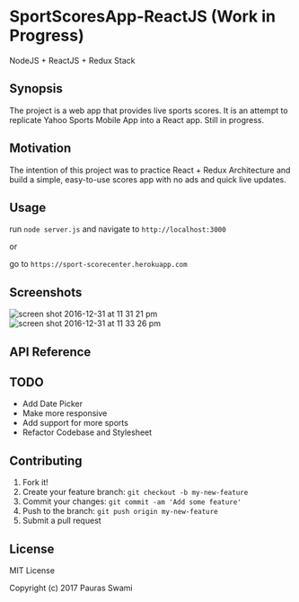 # SportScoresApp-ReactJS (Work in Progress)

NodeJS + ReactJS + Redux Stack



## Synopsis

The project is a web app that provides live sports scores. It is an attempt to replicate Yahoo Sports Mobile App into a React app. Still in progress.


## Motivation

The intention of this project was to practice React + Redux Architecture and build a simple, easy-to-use scores app with no ads and quick live updates.


## Usage

run `node server.js` and navigate to `http://localhost:3000`

or

go to `https://sport-scorecenter.herokuapp.com`

## Screenshots

![screen shot 2016-12-31 at 11 31 21 pm](https://cloud.githubusercontent.com/assets/7545796/21580518/ecf3c3ec-cfb1-11e6-9cee-adb9af563d46.png)
![screen shot 2016-12-31 at 11 33 26 pm](https://cloud.githubusercontent.com/assets/7545796/21580519/ecf42a6c-cfb1-11e6-924c-602d9f295383.png)


## API Reference


## TODO

- Add Date Picker
- Make more responsive
- Add support for more sports
- Refactor Codebase and Stylesheet

## Contributing

1. Fork it!
2. Create your feature branch: `git checkout -b my-new-feature`
3. Commit your changes: `git commit -am 'Add some feature'`
4. Push to the branch: `git push origin my-new-feature`
5. Submit a pull request

## License

MIT License

Copyright (c) 2017 Pauras Swami
